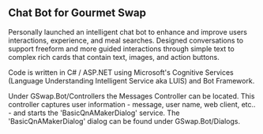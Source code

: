 
## Chat Bot for Gourmet Swap
Personally launched an intelligent chat bot to enhance and improve users interactions, experience, and meal searches. Designed conversations to support freeform and more guided interactions through simple text to complex rich cards that contain text, images, and action buttons.

Code is written in C# / ASP.NET using Microsoft's Cognitive Services (Language Understanding Intelligent Service aka LUIS) and Bot Framework.

Under GSwap.Bot/Controllers the Messages Controller can be located. This controller captures user information - message, user name, web client, etc.. - and starts the 'BasicQnAMakerDialog' service. The 'BasicQnAMakerDialog' dialog can be found under GSwap.Bot/Dialogs.
